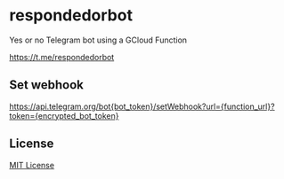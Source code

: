 # respondedorbot
Yes or no Telegram bot using a GCloud Function

https://t.me/respondedorbot

## Set webhook

https://api.telegram.org/bot{bot_token}/setWebhook?url={function_url}?token={encrypted_bot_token}

## License

[MIT License](/LICENSE)
